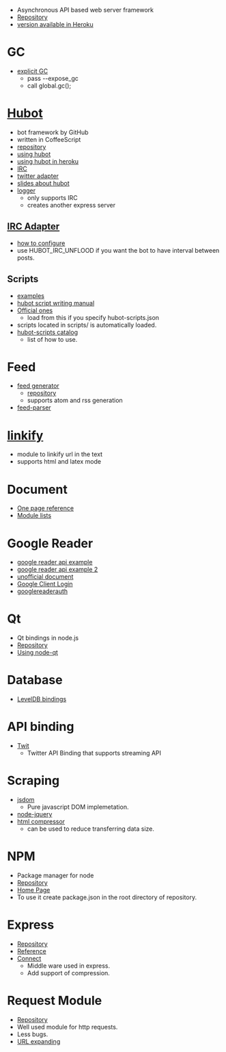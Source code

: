 * Asynchronous API based web server framework
* [Repository](https://github.com/joyent/node)
* [version available in Heroku](https://devcenter.heroku.com/articles/nodejs-versions)

# GC
* [explicit GC](http://koexuka.blogspot.jp/2012/07/nodejsgc.html)
  * pass --expose_gc
  * call global.gc();

# [Hubot](http://hubot.github.com/)
* bot framework by GitHub
* written in CoffeeScript
* [repository](https://github.com/github/hubot)
* [using hubot](http://d.hatena.ne.jp/anatoo/20120204/1328368042)
* [using hubot in heroku](http://naoty.hatenablog.com/entry/2012/12/30/034105)
* [IRC](http://blog.fumiz.me/2012/07/27/hubot-irc-bot-easy/)
* [twitter adapter](https://github.com/MathildeLemee/hubot-twitter)
* [slides about hubot](http://www.slideshare.net/kazufumiotani/hubotbot)
* [logger](https://github.com/adragomir/hubot-logger)
  * only supports IRC
  * creates another express server

## [IRC Adapter](https://github.com/nandub/hubot-irc)
* [how to configure](https://github.com/github/hubot/wiki/Adapter:-IRC)
* use HUBOT_IRC_UNFLOOD if you want the bot to have interval between posts.

## Scripts
* [examples](http://blog.fumiz.me/2012/08/05/hubot-irc-bot-script/)
* [hubot script writing manual](http://theprogrammingbutler.com/blog/archives/2011/10/28/hubot-scripts-explained/)
* [Official ones](https://github.com/github/hubot-scripts)
  * load from this if you specify hubot-scripts.json
* scripts located in scripts/ is automatically loaded.
* [hubot-scripts catalog](http://hubot-script-catalog.herokuapp.com/)
  * list of how to use.

# Feed
* [feed generator](http://projets.jpmonette.net/en/feed)
  * [repository](https://github.com/jpmonette/feed)
  * supports atom and rss generation
* [feed-parser](https://github.com/danmactough/node-feedparser)

# [linkify](https://github.com/thejh/node-linkify)
* module to linkify url in the text
* supports html and latex mode

# Document
* [One page reference](http://nodejs.org/api/all.html)
* [Module lists](https://github.com/joyent/node/wiki/Modules)

# Google Reader
* [google reader api example](http://h5y1m141.hatenablog.com/entry/20101126/p1)
* [google reader api example 2](http://h5y1m141.hatenablog.com/entry/20101102/p1)
* [unofficial document](https://code.google.com/p/pyrfeed/wiki/GoogleReaderAPI)
* [Google Client Login](https://github.com/Ajnasz/GoogleClientLogin)
* [googlereaderauth](https://github.com/Tobbe/googlereaderauth)

# Qt
* Qt bindings in node.js
* [Repository](https://github.com/arturadib/node-qt)
* [Using node-qt](http://d.hatena.ne.jp/ishikawam/20120410/p1)

# Database
* [LevelDB bindings](https://github.com/my8bird/node-leveldb)

# API binding
* [Twit](https://github.com/ttezel/twit)
  * Twitter API Binding that supports streaming API

# Scraping
* [jsdom](https://github.com/tmpvar/jsdom)
  * Pure javascript DOM implemetation.
* [node-jquery](https://github.com/coolaj86/node-jquery)
* [html compressor](https://code.google.com/p/htmlcompressor/)
  * can be used to reduce transferring data size.

# NPM
* Package manager for node
* [Repository](https://github.com/isaacs/npm)
* [Home Page](https://npmjs.org/)
* To use it create package.json in the root directory of repository.

# Express
* [Repository](https://github.com/visionmedia/express)
* [Reference](http://expressjs.com/api.html)
* [Connect](http://www.senchalabs.org/connect/)
  * Middle ware used in express.
  * Add support of compression.

# Request Module
* [Repository](https://github.com/mikeal/request)
* Well used module for http requests.
* Less bugs.
* [URL expanding](http://www.2ality.com/2012/04/expand-urls.html)
